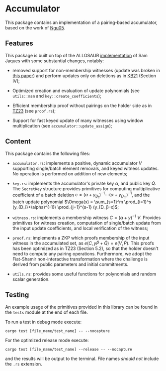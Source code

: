 # Accumulator

This package contains an implementation of a pairing-based accumulator, based on the work of [Ngu05](https://link.springer.com/chapter/10.1007/978-3-540-30574-3_19).


## Features
This package is built on top of the ALLOSAUR [implementation](https://github.com/sam-jaques/allosaurust) of Sam Jaques with some substantial changes, notably:

- removed support for non-membership witnesses (update was broken in [this paper](https://link.springer.com/chapter/10.1007/978-3-030-75539-3_12)) and perform updates only on deletions as in [KB21](https://ieeexplore.ieee.org/abstract/document/9505229) (Section IV);

- Optimized creation and evaluation of update polynomials (see `utils::msm` and `key::create_coefficients`);

- Efficient membership proof without pairings on the holder side as in [TZ23](https://link.springer.com/chapter/10.1007/978-3-031-30589-4_24) (see `proof.rs`);


- Support for fast keyed update of many witnesses using window multiplication (see `accumulator::update_assign`);

## Content
This package contains the following files:

- `accumulator.rs`: implements a positive, dynamic accumulator $V$ supporting single/batch element removals, and keyed witness updates. No operation is performed on addition of new elements;

- `key.rs`: implements the accumulator's private key $\alpha$, and public key $\tilde{Q}$. The `SecretKey` structure provides primitives for computing multiplicative coefficient of a batch deletion $c = (\alpha+y_{D_1})^{-1} \cdots (\alpha+y_{D_m})^{-1}$, and the batch update polynomial $\Omega(x) = \sum_{s=1}^m \prod_{i=1}^s (y_{D_i}+\alpha)^{-1}\ \prod_{j=1}^{s-1} (y_{D_j}-x)$;

- `witness.rs`: implements a membership witness $C = (\alpha+y)^{-1}\ V$. Provides primitives for witness creation, computation of single/batch update from the input update coefficients, and local verification of the witness; 

- `proof.rs`: implements a ZKP which proofs membership of the input witness in the accumulated set, as $e(C, y\tilde{P} + \tilde{Q}) = e(V, \tilde{P})$. This proofs has been optimized as in TZ23 (Section 5.2), so that the holder doesn't need to compute any pairing operations. Furthermore, we adopt the Fiat-Shamir non-interactive transformation where the challenge is derived from public parameters and initial commitments.

- `utils.rs`: provides some useful functions for polynomials and random scalar generation.

## Testing

An example usage of the primitives provided in this library can be found in the `tests` module at the end of each file. 

To run a test in debug mode execute: 

`cargo test [file_name/test_name] -- --nocapture`

For the optimized release mode execute:

`cargo test [file_name/test_name] --release -- --nocapture`

and the results will be output to the terminal. File names 
*should not* include the `.rs` extension.

